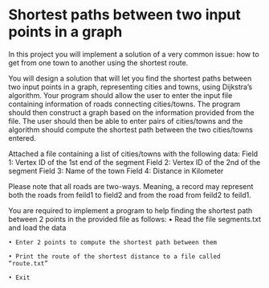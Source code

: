 # Shortest paths between two input points in a graph
In this project you will implement a solution of a very common issue: how to get from one town to another using the shortest route.

You will design a solution that will let you find the shortest paths between two input points in a graph, representing cities and towns, using Dijkstra’s algorithm. Your program should allow the user to enter the input file containing information of roads connecting cities/towns. The program should then construct a graph based on the information provided from the file. The user should then be able to enter pairs of cities/towns and the algorithm should compute the shortest path between the two cities/towns entered.

Attached a file containing a list of cities/towns with the following data:
Field 1: Vertex ID of the 1st end of the segment
Field 2: Vertex ID of the 2nd of the segment
Field 3: Name of the town
Field 4: Distance in Kilometer

Please note that all roads are two-ways. Meaning, a record may represent both the roads from feild1 to field2 and from the road from feild2 to feild1.

You are required to implement a program to help finding the shortest path between 2 points in the provided file as follows:
    • Read the file segments.txt and load the data

    • Enter 2 points to compute the shortest path between them

    • Print the route of the shortest distance to a file called “route.txt”

    • Exit
